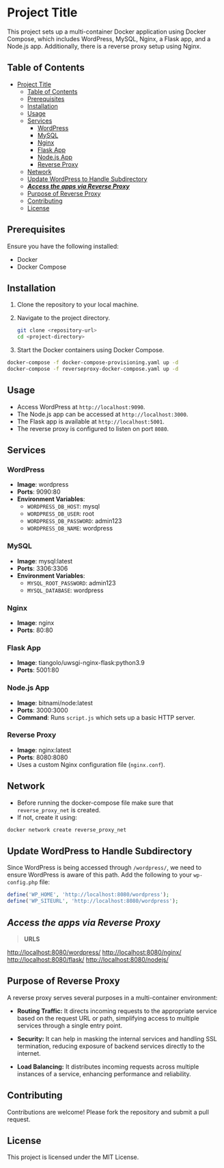 # Project Title

This project sets up a multi-container Docker application using Docker Compose, which includes WordPress, MySQL, Nginx, a Flask app, and a Node.js app. Additionally, there is a reverse proxy setup using Nginx.

## Table of Contents

- [Project Title](#project-title)
  - [Table of Contents](#table-of-contents)
  - [Prerequisites](#prerequisites)
  - [Installation](#installation)
  - [Usage](#usage)
  - [Services](#services)
    - [WordPress](#wordpress)
    - [MySQL](#mysql)
    - [Nginx](#nginx)
    - [Flask App](#flask-app)
    - [Node.js App](#nodejs-app)
    - [Reverse Proxy](#reverse-proxy)
  - [Network](#network)
  - [Update WordPress to Handle Subdirectory](#update-wordpress-to-handle-subdirectory)
  - [***Access the apps via Reverse Proxy***](#access-the-apps-via-reverse-proxy)
  - [Purpose of Reverse Proxy](#purpose-of-reverse-proxy)
  - [Contributing](#contributing)
  - [License](#license)

## Prerequisites

Ensure you have the following installed:

- Docker
- Docker Compose

## Installation

1. Clone the repository to your local machine.
2. Navigate to the project directory.

    ```bash
    git clone <repository-url>
    cd <project-directory>
    ```

3. Start the Docker containers using Docker Compose.

```bash
docker-compose -f docker-compose-provisioning.yaml up -d
docker-compose -f reverseproxy-docker-compose.yaml up -d
```

## Usage

- Access WordPress at `http://localhost:9090`.
- The Node.js app can be accessed at `http://localhost:3000`.
- The Flask app is available at `http://localhost:5001`.
- The reverse proxy is configured to listen on port `8080`.

## Services

### WordPress

- **Image**: wordpress
- **Ports**: 9090:80
- **Environment Variables**:
  - `WORDPRESS_DB_HOST`: mysql
  - `WORDPRESS_DB_USER`: root
  - `WORDPRESS_DB_PASSWORD`: admin123
  - `WORDPRESS_DB_NAME`: wordpress

### MySQL

- **Image**: mysql:latest
- **Ports**: 3306:3306
- **Environment Variables**:
  - `MYSQL_ROOT_PASSWORD`: admin123
  - `MYSQL_DATABASE`: wordpress

### Nginx

- **Image**: nginx
- **Ports**: 80:80

### Flask App

- **Image**: tiangolo/uwsgi-nginx-flask:python3.9
- **Ports**: 5001:80

### Node.js App

- **Image**: bitnami/node:latest
- **Ports**: 3000:3000
- **Command**: Runs `script.js` which sets up a basic HTTP server.

### Reverse Proxy

- **Image**: nginx:latest
- **Ports**: 8080:8080
- Uses a custom Nginx configuration file (`nginx.conf`).

## Network

- Before running the docker-compose file make sure that `reverse_proxy_net` is created.
- If not, create it using:

```bash
docker network create reverse_proxy_net
```

## Update WordPress to Handle Subdirectory

Since WordPress is being accessed through `/wordpress/`, we need to ensure WordPress is aware of this path. Add the following to your `wp-config.php` file:

```php
define('WP_HOME', 'http://localhost:8080/wordpress');
define('WP_SITEURL', 'http://localhost:8080/wordpress');
```

## ***Access the apps via Reverse Proxy***

> **URLS**

<http://localhost:8080/wordpress/>
<http://localhost:8080/nginx/>
<http://localhost:8080/flask/>
<http://localhost:8080/nodejs/>

## Purpose of Reverse Proxy

A reverse proxy serves several purposes in a multi-container environment:

- **Routing Traffic:** It directs incoming requests to the appropriate service based on the request URL or path, simplifying access to multiple services through a single entry point.
  
- **Security:** It can help in masking the internal services and handling SSL termination, reducing exposure of backend services directly to the internet.

- **Load Balancing:** It distributes incoming requests across multiple instances of a service, enhancing performance and reliability.

## Contributing

Contributions are welcome! Please fork the repository and submit a pull request.

## License

This project is licensed under the MIT License.

